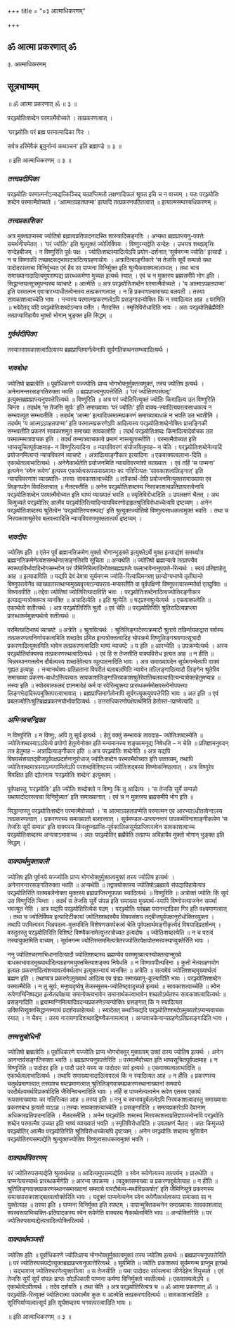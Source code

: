 +++
title = "०३ आत्माधिकरणम्"

+++


## ॐ आत्मा प्रकरणात् ॐ

३. आत्माधिकरणम्

## **सूत्रभाष्यम्**

॥ ॐ आत्मा प्रकरणात् ॐ ॥ ३ ॥

परञ्ज्योतिःशब्देन परमात्मैवोच्यते । तत्प्रकरणत्वात् ।

‘परञ्ज्योतिः परं ब्रह्म परमात्मादिका गिरः ।

सर्वत्र हरिमेवैकं ब्रूयुर्नान्यं कथञ्चन’ इति ब्रह्माण्डे ॥ ३ ॥

॥ इति आत्माधिकरणम् ॥ ३ ॥

### ***तत्त्वप्रदीपिका***

परञ्ज्योतिः परमात्मनोऽन्यद्यत्किञ्चिद् यत्प्राप्तिमतो लक्षणादिफलं श्रूयत इति च न वाच्यम् । यतः परञ्ज्योतिः शब्देन परमात्मैवोच्यते । ‘आत्माऽपहतपाप्मा’ इत्यादि तत्प्रकरणपठितत्वात् ॥ इत्यात्मसम्पत्त्यधिकरणम् ॥

### ***तत्त्वप्रकाशिका***

अत्र मुक्तप्राप्यस्य ज्योतिषो ब्रह्मत्वप्रतिपादनादस्ति शास्त्रादिसङ्गतिः । अन्यथा ब्रह्मप्राप्त्यनु-पपत्तेः समर्थनीयमेतत् । ‘परं ज्योतिः’ इति श्रुत्युक्तं ज्योतिर्विषयः । विष्णुरन्यद्वेति सन्देहः । उभयत्र शब्दप्रवृत्तिः सन्देहबीजम् । न विष्णुरिति पूर्वः पक्षः । ज्योतिःशब्दस्यादित्येऽपि प्रयोग-दर्शनात् ‘सूर्यमगन्म ज्योतिः’ इत्यादौ । न च विष्णावपि तच्छब्दसद्भावादत्रादित्यग्रहणायोगः । अत्रादित्याङ्गीकारे ‘स तेजसि सूर्ये सम्पन्नो यथा पादोदरस्त्वचा विनिर्मुच्यत एवं हैव सा पाप्मना विनिर्मुक्त इति श्रुत्यैकवाक्यत्वलाभात् । तथा चात्र समाख्यानादादित्यमुपसम्पद्य प्रारब्धकर्मणा मुच्यत इत्यर्थः स्यात् । एवं च न मुक्तस्य ब्रह्मसमीपे भोग इति । सिद्धान्तयत्सूत्रमुपन्यस्य व्याचष्टे ॥ आत्मेति ॥ अत्र परञ्ज्योतिःशब्देन परमात्मैवोच्यते । ‘य आत्माऽपहतपाप्मा’ इति परमात्मन एवात्रारभ्याधीतत्वेनास्य तत्प्रकरणत्वात् । न हि प्रकरणात्समाख्या बलवती । तस्याः सावकाशत्वाच्चेति भावः । नन्वस्य परमात्मप्रकरणत्वेऽपि प्रसङ्गादन्योक्तिः किं न स्यादित्यत आह ॥ परमिति ॥ भवेदेतद् यदि परञ्ज्योतिःशब्दोऽन्यत्र वर्तेत । नैतदस्ति । स्मृतिविरोधादिति भावः । अतः परञ्ज्योतिर्ब्रह्मैवेति तत्प्राप्याविहायैव मुक्तो भोगान् भुङ्क्त इति सिद्धम् ॥

### ***गुर्वर्थदीपिका***

तस्यास्सावकाशत्वादित्यस्य ब्रह्मप्राप्तिमार्गत्वेनापि सूर्यगतिकथनसम्भवादित्यर्थः ।

### ***भावबोधः***

ज्योतिषो ब्रह्मत्वेति ॥ पूर्वाधिकरणे यज्ज्योतिः प्राप्य भोगभोक्तुर्मुक्तत्वमुक्तं, तस्य ज्योतिष इत्यर्थः । अनेनानन्तरसङ्गतिरुक्ता भवति ॥ ब्रह्मप्राप्त्यनुपपत्तेरिति ॥ ‘परं ज्योतिरुपसंपद्य’ इत्युक्तब्रह्मप्राप्त्यनुपपत्तेरित्यर्थः ॥ विष्णुरिति ॥ अत्र परं ज्योतिरित्युक्तं ज्योतिः किमादित्य उत विष्णुरिति चिन्ता । तदर्थम् ‘स तेजसि सूर्यः’ इति समाख्यायाः ‘परं ज्योतिः’ इति वाक्य-स्यादित्यपरत्वसाधकत्वं न सम्भवत्युत सम्भवतीति । तदर्थम् ‘आत्मा’ इत्यादिपरमात्मप्रकरणं समाख्याबाधकं न भवति उत भवतीति । तदर्थम् ‘य आत्मऽऽपहतपाप्मा’ इति परमात्मप्रकरणेऽपि आदित्यस्य परञ्ज्योतिःशब्देनोक्तिः प्रासङ्गिकी सम्भवतीति प्रकरणं सावकाशमुत समाख्या सावकाशेति । तदर्थं परञ्ज्योतिःशब्दः किमादित्यादेर्वाचक उत परमात्ममात्रवाचक इति । तदर्थं तन्मात्रवाचकत्वे प्रमाणं नास्त्युतास्तीति । परमात्मैवोच्यत इति भाष्यसूचितपूर्वपक्षमाह– न विष्णुरित्यादिना ॥ न्यायविवरणं संयोजयितुमाह– न चेति । परञ्ज्योतिःशब्देनेत्यादिं प्रयोजनमित्यन्तं न्यायविवरणं व्याचष्टे । अत्रादित्याङ्गीकार इत्यादिना ॥ एकवाक्यत्वलाभा-दिति ॥ एकार्थत्वलाभादित्यर्थः । अनेनैकार्थतेति प्रयोजनमिति न्यायविवरणांशो व्याख्यातः । एवं तर्हि ‘स पाप्मना’ इत्यनेन ‘स्वेन रूपेण’ इत्यस्य एकार्थत्वरूपसमाख्यायाः का गतिरित्यतः ‘सावकाशत्वलिङ्गात्’ इति न्यायविवरणांशं व्याख्याति– तस्याः सावकाशत्वाच्चेति ॥ तत्रैकार्थ-तेति प्रयोजनमित्युक्तसमाख्याया एव लिङ्गपदेन विवक्षितत्वात् ॥ नैतदस्तीति ॥ अनेन परञ्ज्योतिःशब्दस्य निरवकाशत्वप्रतिज्ञापरत्वेनापि परञ्ज्योतिःशब्देन परमात्मैवोच्यत इति भाष्यं व्याख्यातं भवति ॥ स्मृतिविरोधादिति ॥ उपलक्षणं चैतत् । अथ किमुच्यते परञ्ज्योतिर् आत्मैव परञ्ज्योतिरित्यादिन्यायविवरणोदाहृतश्रुतिविरोधाच्चेत्यपि द्रष्टव्यम् । अनेन परञ्ज्योतिःशब्दस्य श्रुतित्वेन ‘परञ्ज्योतिरुपसम्पद्य’ इति श्रुत्युक्तज्योतिषो विष्णुत्वसाधकत्वमुक्तं भवति । तथा च निरवकाशश्रुतेरेव बलवत्त्वादिति न्यायविवरणमुक्ततात्पर्यं द्रष्टव्यम् ।

### ***भावदीपः***

ज्योतिष इति ॥ एतेन पूर्वं ब्रह्मानतिक्रमेण मुक्तो भोगान्भुङ्क्ते इत्युक्तेऽर्थे मुक्त इत्याद्यंशं समर्थ्यात्र ब्रह्मानतिक्रमेणेत्यंशसमर्थनात्सङ्गतिरपि सूचिता ॥ अन्यथेति ॥ ज्योतिषो ब्रह्मान्यत्वे तत्प्राप्त्यैव स्वरूपाविर्भावादिभोगसम्भवेन परं जैमिनिरित्यादिनोक्तब्रह्मप्राप्तेः फलाभावेनानुपपत्ते-रित्यर्थः । स्वयं प्रतिज्ञाहेतू आह ॥ इत्यादाविति ॥ यद्यपि देवं देवत्रा सूर्यमगन्म ज्योति-रित्यादिमन्त्रश् छान्दोग्यभाष्ये तृतीयान्ते विष्णुपरत्वेनैव व्याख्यातस्तथाप्यमुख्यवृत्त्याऽन्यपरत्व-मप्यस्तीति वा पूर्वपक्षिणो विष्णुपरत्वासम्मतेर्वा एतदुक्तिः ॥ विष्णावपीति ॥ तद्देवा ज्योतिषां ज्योतिरित्यादाविति भावः । परञ्ज्योतिःशब्देनादित्यज्योतिरङ्गीकार इत्याद्यन्यत्रोक्तमत्र व्यनक्ति ॥ अत्रादित्येति ॥ इति श्रुत्येति ॥ षट्प्रश्नश्रुत्येत्यर्थः ॥ एकवाक्यत्वेति ॥ एकार्थत्वे सतीत्यर्थः । अत्र परञ्ज्योतिरिति श्रुतौ ॥ एवं चेति ॥ परञ्ज्योतिरिति श्रुतिरादित्यप्राप्त्या प्रारब्धकर्ममुक्त्यर्थत्वे सतीत्यर्थः ॥

परमित्यादिभाष्यं व्याचष्टे ॥ अत्रेति ॥ श्रुतावित्यर्थः । श्रुतिलिङ्गादेरुपक्रमादौ श्रुतत्वे तन्निर्णायकद्वारा सर्वस्य तत्प्रकरणत्वनिर्णायकत्वमिति शब्दादेव प्रमित इत्यत्रोक्तत्वादिह चोपक्रमे विष्णुलिङ्गश्रवणात्सूत्रादौ प्रकरणादित्युक्तमिति भावेन तत्प्रकरणत्वादिति भाष्यं व्याचष्टे ॥ य इति ॥ आरभ्येति ॥ उपक्रम्येत्यर्थः । अस्य परञ्ज्योतिर्वाक्यस्य तत्प्रकरणस्थत्वादित्यर्थः । एवं हि स तेजसीति वाक्यविरोध इत्यत आह ॥ न हीति ॥ भिन्नस्थानगतत्वेन दौर्बल्यस्य शब्दादेवेत्यत्र व्युत्पादनादिति भावः । अत्र समाख्यापदेन सूर्यमगन्मेत्यपि वाक्यं गृह्यत इत्याहुः । नन्वानर्थक्य-प्रतिहतानां विपरीतं बलाबलमिति न्यायेन तल्लिङ्गादित्यादौ लिङ्गेन श्रुतेरिव समाख्यया प्रकरण-बाधोऽस्त्वित्यतः सावकाशलिङ्गान्निरवकाशश्रुतेरेवातिबलवत्वादित्यन्यत्रोक्तहेतुमप्याह ॥ तस्या इति ॥ स्वोदयात्फलदं ज्ञानमादेहं कर्म वा रवेरित्युक्त्या प्रारब्धकर्ममोक्षपरत्वेनोपपत्त्या लिङ्गभेदादिरूपमुक्तिपरत्वाभावात् । ब्रह्मप्राप्तिमार्गत्वेनापि सूर्यगत्युक्त्युपपत्तेरिति भावः ॥ अत इति ॥ एवं प्रबलज्योतिःश्रुतिब्रह्मप्रकरणयोर्भावादित्यर्थः । उत्तराधिकरणोपक्षेपार्थमिति हेतोस्त-त्प्राप्येत्यादि ॥

### ***अभिनवचन्द्रिका***

न विष्णुरिति ॥ न विष्णुः, अपि तु सूर्य इत्यर्थः । हेतुं वक्तुं सम्भावकं तावदाह– ज्योतिःशब्दस्येति ॥ ज्योतिःशब्दस्याऽऽदित्ये प्रयोगो हेतुत्वेनोक्त इति मन्यमानस्य शङ्कामनूद्य निषेधति – न चेति ॥ प्रतिज्ञामनुवदन् तत्र हेतुमाह – अत्रादित्याङ्गीकार इति ॥ अत्र परञ्ज्योतिः शब्देनेति ॥ अत्र यद्यपि विषयसंशयतद्बीजपूर्वपक्षप्रदर्शनानुरोधाज् ज्योतिःशब्देन परमात्मैवोच्यत इति वक्तव्यम्, तथापि ज्योतिःशब्दमात्रस्याऽन्यगामित्वेऽपि परशब्दविशिष्टस्य ज्योतिःशद्बस्य विष्ण्वेकनिष्ठत्वात् । अत्र विष्णुरेव विवक्षित इति द्योतनाय ‘परञ्ज्योतिः शब्देन’ इत्युक्तम् ।

पूर्वपक्षस्तु ‘परञ्ज्योतिः’ इति ज्योतिः शब्दोक्तो न विष्णुः किं तु आदित्यः । ‘स तेजसि सूर्ये सम्पन्नो यथापादोदरस्त्वचा विनिर्मुच्यत’ इति समाख्यानात् । एवं च न मुक्तस्य ब्रह्मसमीपे भोग इति ॥

सिद्धान्तस्तु परञ्ज्योतिःशब्देन परमात्मैवोच्यते । ‘य आत्माऽपहतपाप्मेति परमात्मन एव आरभ्याऽधीतत्वेनाऽस्य तत्प्रकरणत्वात् । प्रकरणरस्य समाख्यातो बलवत्त्वात् । सूर्यमण्डल-प्राप्त्यनन्तरं पापकर्मविनाशाङ्गीकारेण ‘स तेजसि सूर्ये सम्पन्न’ इति वाक्यस्य किंस्तुघ्नप्राप्ति-पूर्वकालिकसूर्यप्राप्तिपरत्वेन सावकाशत्वाच्च परञ्ज्योतिःशब्दस्य अन्यत्राऽभावाच्च । अतः परञ्ज्योतिर् ब्रह्मैवेति तत्प्राप्य अविहायैव मुक्तो भोगान् भुङ्क्त इति सिद्धम् ।

### ***वाक्यार्थमुक्तावली***

ज्योतिष इति पूर्वनये यज्ज्योतिः प्राप्य भोगभोक्तुर्मुक्तत्वमुक्तं तस्य ज्योतिष इत्यर्थः । अनेनानन्तरसङ्गतिरुक्ता भवति ॥ अन्यथेति ॥ तद्वाक्योक्तस्य ज्योतिषोऽब्रह्मत्वे संपद्याविहायेत्यत्र परञ्ज्योतिरिति वाक्यबलेनोक्ता मुक्तस्य ब्रह्मप्राप्तिरनुपपन्ना स्यादित्यर्थः ॥ विष्णुरिति ॥ अत्रोक्तं ज्योतिः किं सूर्य उत विष्णुरिति चिन्ता । तदर्थं स तेजसि सूर्ये संपन्न इति समाख्या मुख्यार्थ-स्यापि विष्णोस्त्याजनेन समर्था भवत्युत नेति । अत्र यद्यपि परञ्ज्योतिरित्येकं पदम् । परञ्ज्योतिः परंब्रह्म परानन्दादिका गिर इति वक्ष्यमाणत्वात् । तथा च ज्योतिर्विषय इत्यादिटीकायां ज्योतिश्शब्दस्यैव विषयसंशय तद्बीजपूर्वपक्षानुरोधोक्तिरयुक्ता । तथापि परमित्यस्य भिन्नपदत्व-मुत्तममिति विशेषणसमर्पकत्वं चेति पूर्वपक्षार्थमङ्गीकृत्येदं विषयादिप्रदर्शनम् । वस्तुतस्तु परञ्ज्योतिरिति विशिष्टं विष्ण्वैकनामेत्युत्तरत्रोच्यत इत्यदोषः ॥ ज्योतिःशब्दस्येति ॥ न च परत्वं तस्यायुक्तमिति वाच्यम् । सूर्यमगन्म ज्योतिरुत्तममित्यत्रेतरज्योतिरपेक्षयोत्तमत्त्वस्याप्युक्तेरिति भावः ।

ननु ज्योतिश्चरणाभिधानादित्यादौ ज्योतिश्शब्दस्य ब्रह्मण्येव परममुख्यत्वस्योक्तत्वान्मुख्ये बाधकाभावादमुख्यार्थादित्यग्रहणमयुक्तमित्याशङ्क्य निषेधति ॥ न विष्णावपीत्यदिना ॥ कुतो नेत्यग्रहणयोग इत्यतः प्रकरणादित्यंशव्यावर्त्यमर्थलाभ इत्युक्तन्यायं व्यनक्ति ॥ अत्रेति ॥ सत्यमेवं ज्योतिश्शब्दमुख्यार्थत्वं ब्रह्मण इति । तथाप्यत्र प्रकरणेऽमुख्यार्थ आदित्य एव ग्राह्यः समाख्यानु-कूल्यादिति भावः । परञ्ज्योतिश्शब्देन परमात्मैवेति । न तु सूर्यः, मनुष्यदृष्येषु तेजस्सूत्तम-ज्योतिष्ट्वादुच्यते इत्यर्थः ॥ सावकाशत्वाच्चेति ॥ स्वेन रूपेणाभिनिष्पद्यत इत्येतदपेक्षया समानोक्त्यभावेन समानार्थकत्वाभावेन शब्दतोऽर्थतश्च सावकाशत्वादित्यर्थः ॥ प्रसङ्गादिति ॥ ह्वयाम्यग्निमित्यादिवदन्यप्रकरणेऽप्यन्योक्तिः प्रसङ्गात् किं न स्यादित्यत उक्तिरित्युक्तसिद्धान्तन्यायं प्रदर्शयन्नाहेत्यर्थः । स्यादेतत् कथञ्चिद्यदि परञ्ज्योतिश्शब्दोऽमुख्यतोऽप्यन्यवाचकः स्यात् । न चैवम् । तस्य नारायणादिशब्दवद्विष्ण्वैकनामत्वात् । अन्यवाचकेनान्यग्रहणेऽतिप्रसङ्गादिति भावः ।

### ***तत्त्वसुबोधिनी***

ज्योतिषो ब्रह्मत्वेति ॥ पूर्वाधिकरणे यज्जोतिः प्राप्य भोगभोक्तुर् मुक्तत्वम् उक्तं तस्य ज्योतिष इत्यर्थः । अनेन आनन्तर्यसङ्गतिरुक्ता भवति ॥ ब्रह्मप्राप्त्यनुपपत्तेरिति ॥ परमात्मैवोच्यत इति भाष्यसूचितपूर्वपक्षमाह ॥ न विष्णुरिति ॥ पादोदर इति ॥ पादौ उदरे यस्य सः पादोदरः सर्प इत्यर्थः ॥ एकवाक्यत्वलाभादिति ॥ एकार्थत्वलाभादित्यर्थः । तथापि समाख्यानादादित्यपरत्वं किं न स्यादित्यत आह ॥ न हीति ॥ प्रकरणस्य चतुर्थप्रमाणत्वात् तस्याश्च षष्टप्रमाणत्वात् श्रुतिलिङ्गवाक्यप्रकरणस्थानाख्यानां समवाये परदौर्बल्यमर्थविप्रकर्षादिति जैमिनिवचनादिति भावः । तर्हि स पाप्मनेत्यत्वनेन रूपेण एतस्य एकार्थ रूपसमाख्यायाः का गतिरित्यत आह ॥ तस्या इति ॥ ननु च स्वभावदुर्बलत्वेऽपि निरवकाशत्वादस्तु समाख्यायाः प्रकरणबाध इत्यतो वाऽऽह ॥ तस्याः सावकाशत्वाच्चेति ॥ प्रसङ्गादिति ॥ समत्वप्रकारेऽपि देवानाम् अधिकारप्रतिपादनादिति । नैतदस्तीति । अनेन परञ्ज्योतिः शब्दस्य निरवकाशत्वप्रतिज्ञापरत्वेनापि परञ्ज्योतिः शब्देन परमात्मैव उच्यत इति भाष्यं व्याख्यातं भवति ॥ स्मृतिविरोधादिति ॥ उपलक्षणं चैतत् । अतः किमुच्यते परञ्ज्योतिर् आत्मैव परञ्ज्योतिरिति श्रुतिविरोधाच्चेत्यपि दृष्टव्यम् । अनेन परञ्ज्योतिः शब्दस्य श्रुतित्वेन परञ्ज्योतिरुपसम्पद्येति श्रुत्युक्तज्योतिषः विष्णुत्वसाधकत्वमुक्तं भवति ।

### ***वाक्यार्थविवरणम्***

परं ज्योतिरुपसम्पद्येति श्रुत्यर्थमाह ॥ आदित्यमुपसम्पद्येति ॥ स्वेन रूपेणेत्यस्य तात्पर्यम् ॥ प्रारब्धेति ॥ पाप्मनेत्यस्यार्थः प्रारब्धकर्मणेति ॥ आरभ्य उपक्रम्य । त्वदुक्तसमाख्या च प्रकरणाद्दुर्बलेत्याह ॥ न हीति ॥ श्रुतिलिङ्गवाक्यप्रकरणस्थानसमाख्यानां समवाये पारदौर्बल्य-मर्थाविप्रकर्षात्’ इति जैमिनिसूत्रे प्रकरणस्य समाख्यासकाशाद्बलवत्वोक्तेरिति भावः । यदुक्तं पाप्मनेत्यनेन स्वेन रूपेणैकार्थत्वरूपा समाख्या सा न युक्तेत्याह ॥ तस्या इति ॥ पाप्मना विनिर्मुक्त इति स्पष्टम् । पापान्मुक्तिकथनेन समाख्यायाः सावकाशत्वात् स्वस्वरूपाभिव्यक्ति-प्रतिपादकस्य स्वेन रूपेणेति वाक्यस्य नैकार्थत्वमिति भावः ॥ अन्योक्तिरिति ॥ परं ज्योतिरुपसम्पद्येत्यत्रादित्योक्तिरित्यर्थः ।

### ***वाक्यार्थमञ्जरी***

ज्योतिष इति ॥ पूर्वाधिकरणे ज्योतिःप्राप्य भोगभोक्तुर्मुक्तत्वमुक्तं तस्य ज्योतिष इत्यर्थः ॥ ब्रह्मप्राप्त्यनुपपत्तेरिति ॥ परं ज्योतिरुपसंपद्येत्युक्तब्रह्मप्राप्त्यनुपपत्तेरित्यर्थः ॥ सूर्यमिति ॥ ज्योतिः प्रकाशरूपं सूर्यमगन्म प्राप्नुम इत्यर्थः । सद्भावाज् ज्योतिश्चरणेत्युक्तरीत्या ॥ स तेजसीति ॥ यथा पादोदरः सर्पस्त्वचा जीर्णदेहेन विमुच्यते । एवं तेजसि सूर्ये सूर्यं संपन्नः प्राप्तः सोऽधिकारी पाप्मना कर्मणा विनिर्मुक्तो भवतीत्यर्थः ॥ एकवाक्यत्वेऽपि ॥ एकार्थत्वेऽपीत्यर्थः । तदेव दर्शयति ॥ तथा चेति ॥ अत्र परञ्ज्योतिरित्यत्र च ॥ ॐ आत्मा प्रकरणात् ॐ ॥ परञ्ज्योति-रित्युक्तं ज्योतिरात्मा परमात्मैव कुतः य आत्मेति तत्प्रकरणादित्यर्थः ॥ सावकाशत्वादिति ॥ सूरिभिर्याप्यत्वात्सूर्य इति सूर्यशब्दस्य भगवत्परत्वादिति भावः ॥

॥ इति आत्माधिकरणम् ॥ ३ ॥


